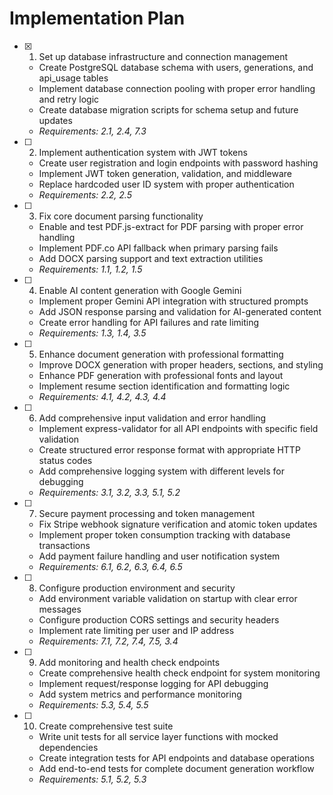 # Implementation Plan

- [x] 1. Set up database infrastructure and connection management



  - Create PostgreSQL database schema with users, generations, and api_usage tables
  - Implement database connection pooling with proper error handling and retry logic
  - Create database migration scripts for schema setup and future updates
  - _Requirements: 2.1, 2.4, 7.3_

- [ ] 2. Implement authentication system with JWT tokens
  - Create user registration and login endpoints with password hashing
  - Implement JWT token generation, validation, and middleware
  - Replace hardcoded user ID system with proper authentication
  - _Requirements: 2.2, 2.5_

- [ ] 3. Fix core document parsing functionality
  - Enable and test PDF.js-extract for PDF parsing with proper error handling
  - Implement PDF.co API fallback when primary parsing fails
  - Add DOCX parsing support and text extraction utilities
  - _Requirements: 1.1, 1.2, 1.5_

- [ ] 4. Enable AI content generation with Google Gemini
  - Implement proper Gemini API integration with structured prompts
  - Add JSON response parsing and validation for AI-generated content
  - Create error handling for API failures and rate limiting
  - _Requirements: 1.3, 1.4, 3.5_

- [ ] 5. Enhance document generation with professional formatting
  - Improve DOCX generation with proper headers, sections, and styling
  - Enhance PDF generation with professional fonts and layout
  - Implement resume section identification and formatting logic
  - _Requirements: 4.1, 4.2, 4.3, 4.4_

- [ ] 6. Add comprehensive input validation and error handling
  - Implement express-validator for all API endpoints with specific field validation
  - Create structured error response format with appropriate HTTP status codes
  - Add comprehensive logging system with different levels for debugging
  - _Requirements: 3.1, 3.2, 3.3, 5.1, 5.2_

- [ ] 7. Secure payment processing and token management
  - Fix Stripe webhook signature verification and atomic token updates
  - Implement proper token consumption tracking with database transactions
  - Add payment failure handling and user notification system
  - _Requirements: 6.1, 6.2, 6.3, 6.4, 6.5_

- [ ] 8. Configure production environment and security
  - Add environment variable validation on startup with clear error messages
  - Configure production CORS settings and security headers
  - Implement rate limiting per user and IP address
  - _Requirements: 7.1, 7.2, 7.4, 7.5, 3.4_

- [ ] 9. Add monitoring and health check endpoints
  - Create comprehensive health check endpoint for system monitoring
  - Implement request/response logging for API debugging
  - Add system metrics and performance monitoring
  - _Requirements: 5.3, 5.4, 5.5_

- [ ] 10. Create comprehensive test suite
  - Write unit tests for all service layer functions with mocked dependencies
  - Create integration tests for API endpoints and database operations
  - Add end-to-end tests for complete document generation workflow
  - _Requirements: 5.1, 5.2, 5.3_